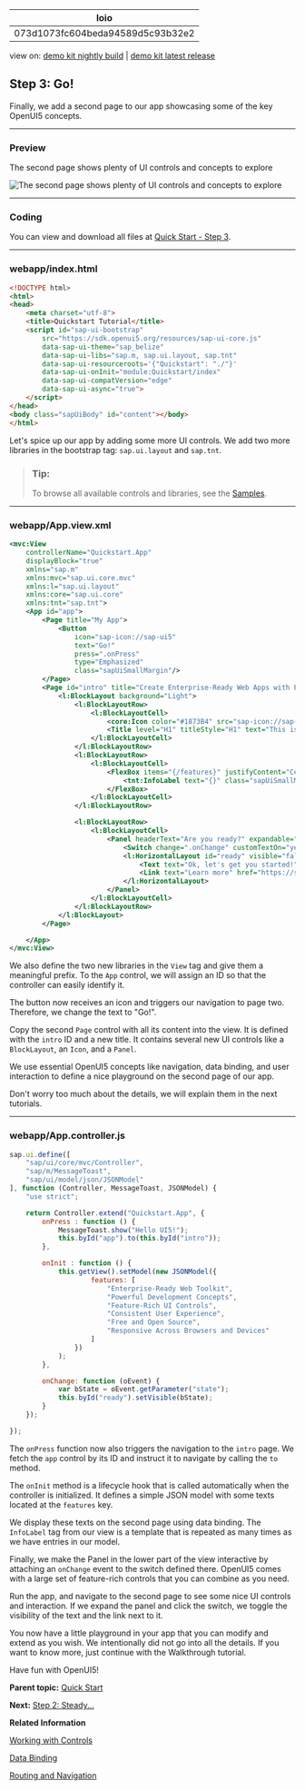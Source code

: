 <!-- loio073d1073fc604beda94589d5c93b32e2 -->

| loio |
| -----|
| 073d1073fc604beda94589d5c93b32e2 |

<div id="loio">

view on: [demo kit nightly build](https://openui5nightly.hana.ondemand.com/topic/073d1073fc604beda94589d5c93b32e2) | [demo kit latest release](https://sdk.openui5.org/topic/073d1073fc604beda94589d5c93b32e2)</div>

## Step 3: Go!

Finally, we add a second page to our app showcasing some of the key OpenUI5 concepts.

***

### Preview

   
  
<a name="loio073d1073fc604beda94589d5c93b32e2__fig_hqz_2n3_1gb"/>The second page shows plenty of UI controls and concepts to explore

 ![](images/loio79e1157d948c488c9717ef840fa9b396_LowRes.png "The second page shows plenty of UI controls and concepts to explore") 

***

<a name="loio073d1073fc604beda94589d5c93b32e2__section_tph_kn3_1gb"/>

### Coding

You can view and download all files at [Quick Start - Step 3](https://sdk.openui5.org/sample/sap.m.tutorial.quickstart.03/preview).

***

<a name="loio073d1073fc604beda94589d5c93b32e2__section_cbq_4n3_1gb"/>

### webapp/index.html

```html
<!DOCTYPE html>
<html>
<head>
	<meta charset="utf-8">
	<title>Quickstart Tutorial</title>
	<script id="sap-ui-bootstrap"
		src="https://sdk.openui5.org/resources/sap-ui-core.js"
		data-sap-ui-theme="sap_belize"
		data-sap-ui-libs="sap.m, sap.ui.layout, sap.tnt"
		data-sap-ui-resourceroots='{"Quickstart": "./"}'
		data-sap-ui-onInit="module:Quickstart/index"
		data-sap-ui-compatVersion="edge"
		data-sap-ui-async="true">
	</script>
</head>
<body class="sapUiBody" id="content"></body>
</html>
```

Let's spice up our app by adding some more UI controls. We add two more libraries in the bootstrap tag: `sap.ui.layout` and `sap.tnt`.

> ### Tip:  
> To browse all available controls and libraries, see the [Samples](https://sdk.openui5.org/controls). 

***

<a name="loio073d1073fc604beda94589d5c93b32e2__section_txk_n43_1gb"/>

### webapp/App.view.xml

```xml
<mvc:View
	controllerName="Quickstart.App"
	displayBlock="true"
	xmlns="sap.m"
	xmlns:mvc="sap.ui.core.mvc"
	xmlns:l="sap.ui.layout"
	xmlns:core="sap.ui.core"
	xmlns:tnt="sap.tnt">
	<App id="app">
		<Page title="My App">
			<Button
				icon="sap-icon://sap-ui5"
				text="Go!"
				press=".onPress"
				type="Emphasized"
				class="sapUiSmallMargin"/>
		</Page>
		<Page id="intro" title="Create Enterprise-Ready Web Apps with Ease">
			<l:BlockLayout background="Light">
				<l:BlockLayoutRow>
					<l:BlockLayoutCell>
						<core:Icon color="#1873B4" src="sap-icon://sap-ui5" size="20rem" class="sapUiMediumMarginBottom" width="100%"/>
						<Title level="H1" titleStyle="H1" text="This is UI5!" width="100%" textAlign="Center"/>
					</l:BlockLayoutCell>
				</l:BlockLayoutRow>
				<l:BlockLayoutRow>
					<l:BlockLayoutCell>
						<FlexBox items="{/features}" justifyContent="Center" wrap="Wrap" class="sapUiSmallMarginBottom">
							<tnt:InfoLabel text="{}" class="sapUiSmallMarginTop sapUiSmallMarginEnd"/>
						</FlexBox>
					</l:BlockLayoutCell>
				</l:BlockLayoutRow>

				<l:BlockLayoutRow>
					<l:BlockLayoutCell>
						<Panel headerText="Are you ready?" expandable="true">
							<Switch change=".onChange" customTextOn="yes" customTextOff="no"/>
							<l:HorizontalLayout id="ready" visible="false" class="sapUiSmallMargin">
								<Text text="Ok, let's get you started!" class="sapUiTinyMarginEnd"/>
								<Link text="Learn more" href="https://sdk.openui5.org/"/>
							</l:HorizontalLayout>
						</Panel>
					</l:BlockLayoutCell>
				</l:BlockLayoutRow>
			</l:BlockLayout>
		</Page>

	</App>
</mvc:View>
```

We also define the two new libraries in the `View` tag and give them a meaningful prefix. To the `App` control, we will assign an ID so that the controller can easily identify it.

The button now receives an icon and triggers our navigation to page two. Therefore, we change the text to "Go!".

Copy the second `Page` control with all its content into the view. It is defined with the `intro` ID and a new title. It contains several new UI controls like a `BlockLayout`, an `Icon`, and a `Panel`.

We use essential OpenUI5 concepts like navigation, data binding, and user interaction to define a nice playground on the second page of our app.

Don't worry too much about the details, we will explain them in the next tutorials.

***

<a name="loio073d1073fc604beda94589d5c93b32e2__section_uw2_gt3_1gb"/>

### webapp/App.controller.js

```js
sap.ui.define([
	"sap/ui/core/mvc/Controller",
	"sap/m/MessageToast",
	"sap/ui/model/json/JSONModel"
], function (Controller, MessageToast, JSONModel) {
	"use strict";

	return Controller.extend("Quickstart.App", {
		onPress : function () {
			MessageToast.show("Hello UI5!");
			this.byId("app").to(this.byId("intro"));
		},

		onInit : function () {
			this.getView().setModel(new JSONModel({
					features: [
						"Enterprise-Ready Web Toolkit",
						"Powerful Development Concepts",
						"Feature-Rich UI Controls",
						"Consistent User Experience",
						"Free and Open Source",
						"Responsive Across Browsers and Devices"
					]
				})
			);
		},

		onChange: function (oEvent) {
			var bState = oEvent.getParameter("state");
			this.byId("ready").setVisible(bState);
		}
	});

});
```

The `onPress` function now also triggers the navigation to the `intro` page. We fetch the `app` control by its ID and instruct it to navigate by calling the `to` method.

The `onInit` method is a lifecycle hook that is called automatically when the controller is initialized. It defines a simple JSON model with some texts located at the `features` key.

We display these texts on the second page using data binding. The `InfoLabel` tag from our view is a template that is repeated as many times as we have entries in our model.

Finally, we make the Panel in the lower part of the view interactive by attaching an `onChange` event to the switch defined there. OpenUI5 comes with a large set of feature-rich controls that you can combine as you need.

Run the app, and navigate to the second page to see some nice UI controls and interaction. If we expand the panel and click the switch, we toggle the visibility of the text and the link next to it.

You now have a little playground in your app that you can modify and extend as you wish. We intentionally did not go into all the details. If you want to know more, just continue with the Walkthrough tutorial.

Have fun with OpenUI5!

**Parent topic:** [Quick Start](Quick_Start_592f36f.md "Unleash your OpenUI5 skills with this simple three-step tutorial. We start with a simple &quot;Hello World&quot; example, and convert it to a minimalist two-page app.")

**Next:** [Step 2: Steady...](Step_2_Steady_128214a.md "Now we extend our minimalist HTML page to a basic app with a view and a controller.")

**Related Information**  


[Working with Controls](Working_with_Controls_91f0a22.md "Controls are used to define the appearance and behavior of screen areas.")

[Data Binding](Data_Binding_68b9644.md "You use data binding to bind UI elements to data sources to keep the data in sync and allow data editing on the UI.")

[Routing and Navigation](Routing_and_Navigation_3d18f20.md "OpenUI5 offers hash-based navigation, which allows you to build single-page apps where the navigation is done by changing the hash. In this way the browser does not have to reload the page; instead there is a callback to which the app and especially the affected view can react. A hash string is parsed and matched against patterns which will then inform the handlers.")

